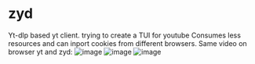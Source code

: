 # zyd
Yt-dlp based yt client. trying to create a TUI for youtube
Consumes less resources and can inport cookies from different browsers.
Same video on browser yt and zyd:
![image](https://github.com/user-attachments/assets/707780d1-06b0-4706-be86-b84d467e55ec)
![image](https://github.com/user-attachments/assets/072ce71a-15fc-4fec-a132-c9269f9588da)
![image](https://github.com/user-attachments/assets/ca40e124-8c75-4699-b35f-9f78a0724f6b)
